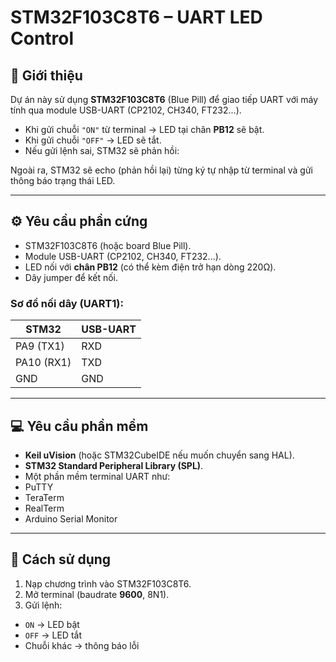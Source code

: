 # STM32F103C8T6 – UART LED Control  

## 📌 Giới thiệu  
Dự án này sử dụng **STM32F103C8T6** (Blue Pill) để giao tiếp UART với máy tính qua module USB-UART (CP2102, CH340, FT232...).  

- Khi gửi chuỗi `"ON"` từ terminal → LED tại chân **PB12** sẽ bật.  
- Khi gửi chuỗi `"OFF"` → LED sẽ tắt.  
- Nếu gửi lệnh sai, STM32 sẽ phản hồi:
  
Ngoài ra, STM32 sẽ echo (phản hồi lại) từng ký tự nhập từ terminal và gửi thông báo trạng thái LED.  

---

## ⚙️ Yêu cầu phần cứng  
- STM32F103C8T6 (hoặc board Blue Pill).  
- Module USB-UART (CP2102, CH340, FT232...).  
- LED nối với **chân PB12** (có thể kèm điện trở hạn dòng 220Ω).  
- Dây jumper để kết nối.  

### Sơ đồ nối dây (UART1):  
| STM32 | USB-UART |
|-------|----------|
| PA9 (TX1)  | RXD |
| PA10 (RX1) | TXD |
| GND        | GND |

---

## 💻 Yêu cầu phần mềm  
- **Keil uVision** (hoặc STM32CubeIDE nếu muốn chuyển sang HAL).  
- **STM32 Standard Peripheral Library (SPL)**.  
- Một phần mềm terminal UART như:  
- PuTTY  
- TeraTerm  
- RealTerm  
- Arduino Serial Monitor  

---

## 🚀 Cách sử dụng  
1. Nạp chương trình vào STM32F103C8T6.  
2. Mở terminal (baudrate **9600**, 8N1).  
3. Gửi lệnh:  
 - `ON` → LED bật  
 - `OFF` → LED tắt  
 - Chuỗi khác → thông báo lỗi  
 
